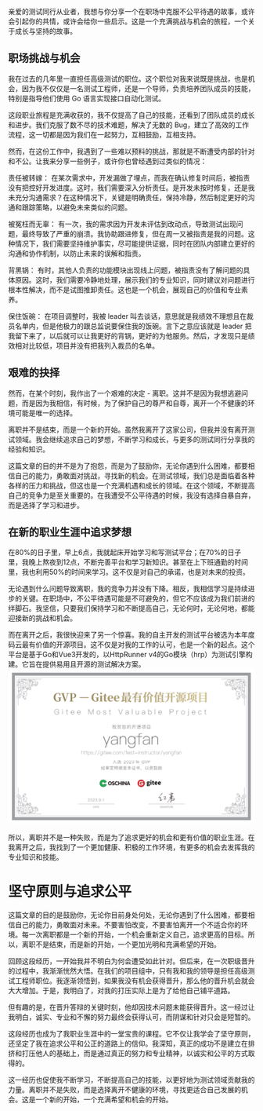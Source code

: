 

亲爱的测试同行从业者，我想与你分享一个在职场中克服不公平待遇的故事，或许会引起你的共情，或许会给你一些启示。这是一个充满挑战与机会的旅程，一个关于成长与坚持的故事。

## 职场挑战与机会

我在过去的几年里一直担任高级测试的职位。这个职位对我来说既是挑战，也是机会，因为我不仅仅是一名测试工程师，还是一个导师，负责培养团队成员的技能，特别是指导他们使用 Go 语言实现接口自动化测试。

这段职业旅程是充满收获的，我不仅提高了自己的技能，还看到了团队成员的成长和进步。我们克服了数不尽的技术难题，解决了无数的 Bug，建立了高效的工作流程，这一切都是因为我们在一起努力，互相鼓励，互相支持。

然而，在这份工作中，我遇到了一些难以预料的挑战，那就是不断遭受内部的针对和不公。让我来分享一些例子，或许你也曾经遇到过类似的情况：

责任被转嫁： 在某次需求中，开发漏做了埋点，而我在确认修复时间后，被指责没有把控好开发进度。这时，我们需要深入分析责任。是开发未按时修复，还是我未充分沟通需求？在这种情况下，关键是明确责任，保持冷静，然后制定更好的沟通和跟踪策略，以避免未来类似的问题。

被冤枉而无辜： 有一次，我的需求因为开发未评估到改动点，导致测试出现问题，最终导致了严重的崩溃。我协助跟进修复，但在周一又被指责是我的问题。这种情况下，我们需要坚持维护事实，尽可能提供证据，同时在团队内部建立更好的沟通和协作机制，以防止未来的误解和指责。

背黑锅： 有时，其他人负责的功能模块出现线上问题，被指责没有了解问题的具体原因。这时，我们需要冷静地处理，展示我们的专业知识，同时建议对问题进行根本性解决，而不是试图推卸责任。这也是一个机会，展现自己的价值和专业素养。

保住饭碗： 在项目调整时，我被 leader 叫去谈话，意思就是我绩效不理想且在裁员名单内，但是他极力的跟总监说要保住我的饭碗。言下之意应该就是 leader 把我留下来了，以后就可以让我更好的背锅，更好的为他服务。然后，才发现只是绩效相对比较低，项目并没有把我列入裁员的名单。

## 艰难的抉择

然而，在某个时刻，我作出了一个艰难的决定 - 离职。这并不是因为我想逃避问题，而是因为我相信，有时候，为了保护自己的尊严和自尊，离开一个不健康的环境可能是唯一的选择。

离职并不是结束，而是一个新的开始。虽然我离开了这家公司，但我并没有离开测试领域。我会继续追求自己的梦想，不断学习和成长，与更多的测试同行分享我的经验和知识。

这篇文章的目的并不是为了抱怨，而是为了鼓励你，无论你遇到什么困难，都要相信自己的能力，勇敢面对挑战，寻找新的机会。在测试领域，我们总是面临着各种各样的压力和挑战，但这也是一个充满机遇和成长的领域。在这个领域，不断提高自己的竞争力是至关重要的。在我遭受不公平待遇的时候，我没有选择自暴自弃，而是选择了学习和进步。

## 在新的职业生涯中追求梦想

在80%的日子里，早上6点，我就起床开始学习和写测试平台；在70%的日子里，我晚上熬夜到12点，不断完善平台和学习新知识。甚至在上下班通勤的时间里，我也利用50%的时间来学习。这不仅是对自己的承诺，也是对未来的投资。

无论遇到什么问题导致离职，我的竞争力并没有下降。相反，我相信学习是持续进步的关键。在职场中，不公平待遇可能是不可避免的，但它不应该成为我们前进的绊脚石。我坚信，只要我们保持学习和不断提高自己，无论何时，无论何地，都能迎接新的挑战和机会。

而在离开之后，我很快迎来了另一个惊喜。我的自主开发的测试平台被选为本年度码云最有价值的开源项目。这不仅是对我的工作的认可，也是一个新的起点。这个平台是基于Go和Vue3开发的，以HttpRunner v4的Go模块（hrp）为测试引擎构建。它旨在提供易用且开源的测试解决方案。
![img.png](./img/gvp.png)

所以，离职并不是一种失败，而是为了追求更好的机会和更有价值的职业生涯。在我离开之后，我找到了一个更加健康、积极的工作环境，有更多的机会去发挥我的专业知识和技能。

# 坚守原则与追求公平

这篇文章的目的是鼓励你，无论你目前身处何处，无论你遇到了什么困难，都要相信自己的能力，勇敢面对未来。不要害怕改变，不要害怕离开一个不适合你的环境。每一次离职都是一个新的开始，一个机会重新定义自己，追求更高的目标。所以，离职不是结束，而是新的开始，一个更加光明和充满希望的开始。

回顾这段经历，一开始我并不明白为何会遭受如此针对。但后来，在一次职级晋升的过程中，我渐渐恍然大悟。在我们的项目组中，只有我和我的领导是担任高级测试工程师职位。我逐渐领悟到，如果我没有机会获得晋升，那么他的晋升机会就会大大增加。于是，我明白了，对我的打压实际上是为了给他自己铺平道路。

但有趣的是，在晋升答辩的关键时刻，他却因技术问题未能获得晋升。这一经过让我明白，诚实、专业和不懈的努力最终会获得认可，而阴谋和针对只会是短暂的。

这段经历也成为了我职业生涯中的一堂宝贵的课程。它不仅让我学会了坚守原则，还坚定了我在追求公平和公正的道路上的信仰。我深知，真正的成功不是建立在排挤和打压他人的基础上，而是通过真正的努力和专业精神，以诚实和公平的方式取得的。

这一经历也促使我不断学习，不断提高自己的技能，以更好地为测试领域贡献我的力量。离职并不是失败，而是选择离开不健康的环境，寻找更适合自己发展的机会。这是一个新的开始，一个充满希望和机会的开始。


